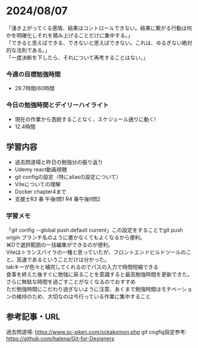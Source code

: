# 2024/08/07
「湧き上がってくる感情、結果はコントロールできない。結果に繋がる行動は何かを明確化しそれを積み上げることだけに集中する。」  
「できると思えばできる、できないと思えばできない。これは、ゆるぎない絶対的な法則である。」  
「一度決断を下したら、それについて再考することはない。」  
### 今週の目標勉強時間
- 29.7時間/60時間

### 今日の勉強時間とデイリーハイライト
- 現在の作業から逸脱することなく、スケジュール通りに動く!
- 12.4時間

## 学習内容
- 過去問道場と昨日の勉強分の振り返り
- Udemy react動画視聴
- git configの設定（特にaliasの設定について）
- Viteについての理解
- Docker chapter4まで
- 支援士R3 春 午後I問1 R4 春午後II問2

### 学習メモ
「git config --global push.default current」この設定をすることでgit push origin ブランチ名のように書かなくてもよくなるから便利。  
⌘Dで選択範囲の一括編集ができるのが便利。  
Viteはトランスパイラの一種と思っていたが、フロントエンドビルドツールのこと。高速であるということだけは分かった。  
tabキーが色々と補完してくれるのでパスの入力で時間短縮できる  
食事を終えた後すぐに勉強に戻ることを意識すると最高勉強時間を更新できた。さらに無駄な時間を過ごすことがなくなるのでおすすめ  
ただ勉強時間にこだわり過ぎないように注意、あくまで勉強時間はモチベーションの維持のため、大切なのは今行っている作業に集中すること  

## 参考記事・URL
過去問道場: <https://www.sc-siken.com/sckakomon.php>
git cogfig設定参考: <https://github.com/hatena/Git-for-Designers>